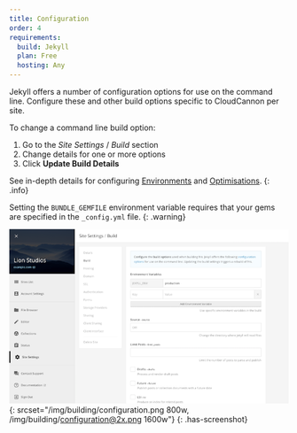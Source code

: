 ```yaml
---
title: Configuration
order: 4
requirements:
  build: Jekyll
  plan: Free
  hosting: Any
---
```


Jekyll offers a number of configuration options for use on the command line.
Configure these and other build options specific to CloudCannon per site.

To change a command line build option:

1. Go to the *Site Settings* / *Build* section
2. Change details for one or more options
3. Click **Update Build Details**

See in-depth details for configuring [Environments](/building/environments/) and [Optimisations](/building/optimisations/).
{: .info}

Setting the `BUNDLE_GEMFILE` environment variable requires that your gems are specified in the `_config.yml` file.
{: .warning}

![Site Settings Build Interface](/img/building/configuration.png){: srcset="/img/building/configuration.png 800w, /img/building/configuration@2x.png 1600w"}
{: .has-screenshot}
